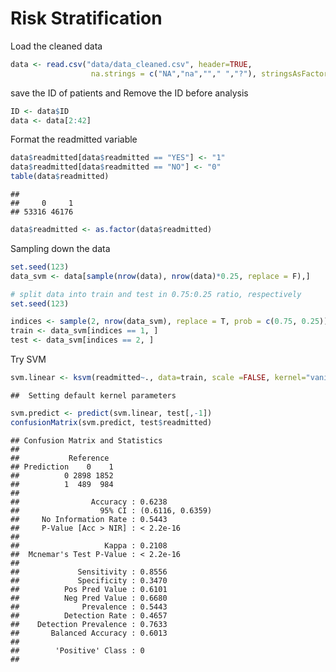 Risk Stratification
================

Load the cleaned data

``` r
data <- read.csv("data/data_cleaned.csv", header=TRUE, 
                  na.strings = c("NA","na",""," ","?"), stringsAsFactors = FALSE)
```

save the ID of patients and Remove the ID before analysis

``` r
ID <- data$ID
data <- data[2:42]
```

Format the readmitted variable

``` r
data$readmitted[data$readmitted == "YES"] <- "1"
data$readmitted[data$readmitted == "NO"] <- "0"
table(data$readmitted)
```

    ## 
    ##     0     1 
    ## 53316 46176

``` r
data$readmitted <- as.factor(data$readmitted)
```

Sampling down the data

``` r
set.seed(123)
data_svm <- data[sample(nrow(data), nrow(data)*0.25, replace = F),]

# split data into train and test in 0.75:0.25 ratio, respectively
set.seed(123)

indices <- sample(2, nrow(data_svm), replace = T, prob = c(0.75, 0.25))
train <- data_svm[indices == 1, ]
test <- data_svm[indices == 2, ]
```

Try SVM

``` r
svm.linear <- ksvm(readmitted~., data=train, scale =FALSE, kernel="vanilladot")
```

    ##  Setting default kernel parameters

``` r
svm.predict <- predict(svm.linear, test[,-1])
confusionMatrix(svm.predict, test$readmitted)
```

    ## Confusion Matrix and Statistics
    ## 
    ##           Reference
    ## Prediction    0    1
    ##          0 2898 1852
    ##          1  489  984
    ##                                           
    ##                Accuracy : 0.6238          
    ##                  95% CI : (0.6116, 0.6359)
    ##     No Information Rate : 0.5443          
    ##     P-Value [Acc > NIR] : < 2.2e-16       
    ##                                           
    ##                   Kappa : 0.2108          
    ##  Mcnemar's Test P-Value : < 2.2e-16       
    ##                                           
    ##             Sensitivity : 0.8556          
    ##             Specificity : 0.3470          
    ##          Pos Pred Value : 0.6101          
    ##          Neg Pred Value : 0.6680          
    ##              Prevalence : 0.5443          
    ##          Detection Rate : 0.4657          
    ##    Detection Prevalence : 0.7633          
    ##       Balanced Accuracy : 0.6013          
    ##                                           
    ##        'Positive' Class : 0               
    ##
